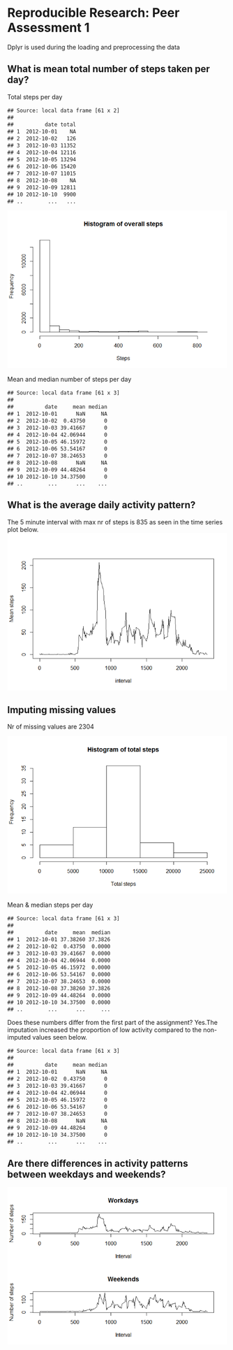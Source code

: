 # Reproducible Research: Peer Assessment 1


Dplyr is used during the loading and preprocessing the data





## What is mean total number of steps taken per day?

Total steps per day

```
## Source: local data frame [61 x 2]
## 
##          date total
## 1  2012-10-01    NA
## 2  2012-10-02   126
## 3  2012-10-03 11352
## 4  2012-10-04 12116
## 5  2012-10-05 13294
## 6  2012-10-06 15420
## 7  2012-10-07 11015
## 8  2012-10-08    NA
## 9  2012-10-09 12811
## 10 2012-10-10  9900
## ..        ...   ...
```


![](PA1_template_files/figure-html/unnamed-chunk-3-1.png) 

Mean and median number of steps per day

```
## Source: local data frame [61 x 3]
## 
##          date     mean median
## 1  2012-10-01      NaN     NA
## 2  2012-10-02  0.43750      0
## 3  2012-10-03 39.41667      0
## 4  2012-10-04 42.06944      0
## 5  2012-10-05 46.15972      0
## 6  2012-10-06 53.54167      0
## 7  2012-10-07 38.24653      0
## 8  2012-10-08      NaN     NA
## 9  2012-10-09 44.48264      0
## 10 2012-10-10 34.37500      0
## ..        ...      ...    ...
```


## What is the average daily activity pattern?

The 5 minute interval with max nr of steps is 835  as seen in the time series plot below.
![](PA1_template_files/figure-html/unnamed-chunk-6-1.png) 




## Imputing missing values

Nr of missing values are 2304




![](PA1_template_files/figure-html/unnamed-chunk-9-1.png) 

Mean & median steps per day

```
## Source: local data frame [61 x 3]
## 
##          date     mean  median
## 1  2012-10-01 37.38260 37.3826
## 2  2012-10-02  0.43750  0.0000
## 3  2012-10-03 39.41667  0.0000
## 4  2012-10-04 42.06944  0.0000
## 5  2012-10-05 46.15972  0.0000
## 6  2012-10-06 53.54167  0.0000
## 7  2012-10-07 38.24653  0.0000
## 8  2012-10-08 37.38260 37.3826
## 9  2012-10-09 44.48264  0.0000
## 10 2012-10-10 34.37500  0.0000
## ..        ...      ...     ...
```

Does these numbers differ from the first part of the assignment? Yes.The imputation increased the proportion of low activity compared to the non-imputed values seen below.

```
## Source: local data frame [61 x 3]
## 
##          date     mean median
## 1  2012-10-01      NaN     NA
## 2  2012-10-02  0.43750      0
## 3  2012-10-03 39.41667      0
## 4  2012-10-04 42.06944      0
## 5  2012-10-05 46.15972      0
## 6  2012-10-06 53.54167      0
## 7  2012-10-07 38.24653      0
## 8  2012-10-08      NaN     NA
## 9  2012-10-09 44.48264      0
## 10 2012-10-10 34.37500      0
## ..        ...      ...    ...
```

## Are there differences in activity patterns between weekdays and weekends?



![](PA1_template_files/figure-html/unnamed-chunk-13-1.png) 
